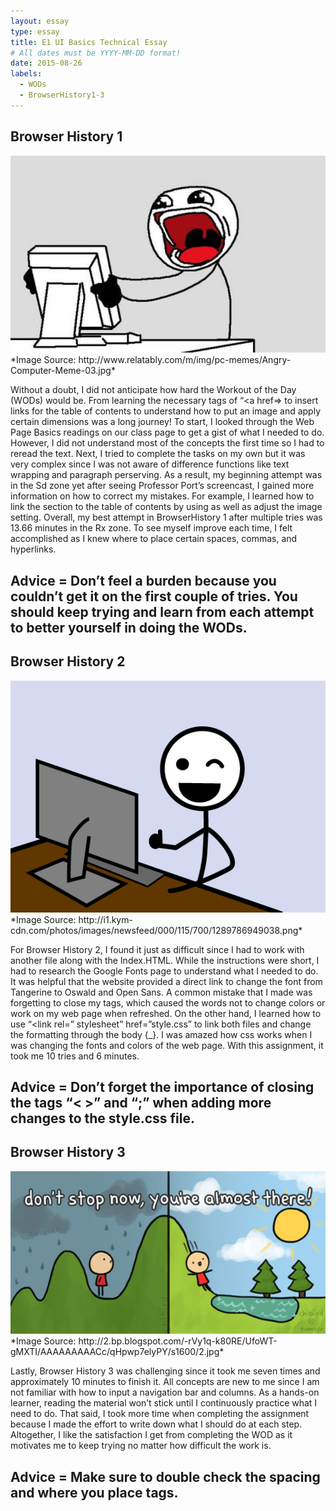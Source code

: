 ```yaml
---
layout: essay
type: essay
title: E1 UI Basics Technical Essay 
# All dates must be YYYY-MM-DD format!
date: 2015-08-26
labels:
  - WODs
  - BrowserHistory1-3
---
```

## Browser History 1

<img class="ui big center spaced image" src="../images/ANGRY.jpg">
*Image Source: http://www.relatably.com/m/img/pc-memes/Angry-Computer-Meme-03.jpg*

Without a doubt, I did not anticipate how hard the Workout of the Day (WODs) would be. From learning the necessary tags of “<a href=></a> to insert links for the table of contents to understand how to put an image and apply certain dimensions was a long journey! To start, I looked through the Web Page Basics readings on our class page to get a gist of what I needed to do. However, I did not understand most of the concepts the first time so I had to reread the text. Next, I tried to complete the tasks on my own but it was very complex since I was not aware of difference functions like text wrapping and paragraph perserving. As a result, my beginning attempt was in the Sd zone yet after seeing Professor Port’s screencast, I gained more information on how to correct my mistakes. For example, I learned how to link the section to the table of contents by using as well as adjust the image setting. Overall, my best attempt in BrowserHistory 1 after multiple tries was 13.66 minutes in the Rx zone. To see myself improve each time, I felt accomplished as I knew where to place certain spaces, commas, and hyperlinks. 

## Advice = Don’t feel a burden because you couldn’t get it on the first couple of tries. You should keep trying and learn from each attempt to better yourself in doing the WODs. 

## Browser History 2

<img class="ui big center spaced image" src="../images/HAPPY.png">
*Image Source: http://i1.kym-cdn.com/photos/images/newsfeed/000/115/700/1289786949038.png*

For Browser History 2, I found it just as difficult since I had to work with another file along with the Index.HTML. While the instructions were short, I had to research the Google Fonts page to understand what I needed to do. It was helpful that the website provided a direct link to change the font from Tangerine to Oswald and Open Sans.  A common mistake that I made was forgetting to close my tags, which caused the words not to change colors or work on my web page when refreshed. On the other hand, I learned how to use “<link rel=” stylesheet” href=”style.css” to link both files and change the formatting through the body {_}. I was amazed how css works when I was changing the fonts and colors of the web page. With this assignment, it took me 10 tries and 6 minutes.

## Advice = Don’t forget the importance of closing the tags “< >” and “;” when adding more changes to the style.css file. 

## Browser History 3

<img class="ui big center spaced image" src="../images/GOTIT.jpg">
*Image Source: http://2.bp.blogspot.com/-rVy1q-k80RE/UfoWT-gMXTI/AAAAAAAAACc/qHpwp7elyPY/s1600/2.jpg*

Lastly, Browser History 3 was challenging since it took me seven times and approximately 10 minutes to finish it. All concepts are new to me since I am not familiar with how to input a navigation bar and columns. As a hands-on learner, reading the material won’t stick until I continuously practice what I need to do. That said, I took more time when completing the assignment because I made the effort to write down what I should do at each step. Altogether, I like the satisfaction I get from completing the WOD as it motivates me to keep trying no matter how difficult the work is. 

## Advice = Make sure to double check the spacing and where you place tags.
